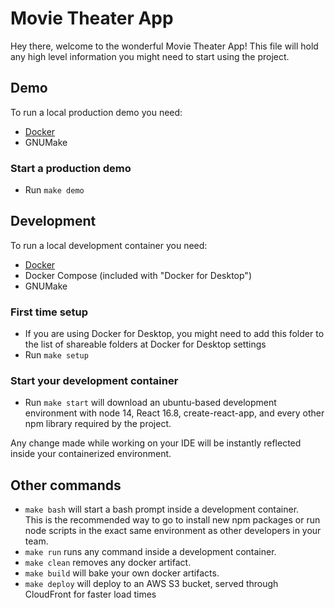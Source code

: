 # Movie Theater App

Hey there, welcome to the wonderful Movie Theater App!
This file will hold any high level information you might need to start using the project.

## Demo

To run a local production demo you need:

- [Docker](https://www.docker.com/products/docker-desktop)
- GNUMake

### Start a production demo

- Run `make demo`

## Development

To run a local development container you need:

- [Docker](https://www.docker.com/products/docker-desktop)
- Docker Compose (included with "Docker for Desktop")
- GNUMake

### First time setup

- If you are using Docker for Desktop, you might need to add this folder to the list of shareable folders at Docker for Desktop settings
- Run `make setup`

### Start your development container

- Run `make start` will download an ubuntu-based development environment with node 14, React 16.8, create-react-app, and every other npm library required by the project.

Any change made while working on your IDE will be instantly reflected inside your containerized environment.

## Other commands

- `make bash` will start a bash prompt inside a development container. \
This is the recommended way to go to install new npm packages or run node scripts in the exact same environment as other developers in your team.
- `make run` runs any command inside a development container.
- `make clean` removes any docker artifact.
- `make build` will bake your own docker artifacts.
- `make deploy` will deploy to an AWS S3 bucket, served through CloudFront for faster load times
